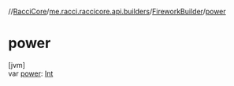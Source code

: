 //[RacciCore](../../../index.md)/[me.racci.raccicore.api.builders](../index.md)/[FireworkBuilder](index.md)/[power](power.md)

# power

[jvm]\
var [power](power.md): [Int](https://kotlinlang.org/api/latest/jvm/stdlib/kotlin/-int/index.html)
